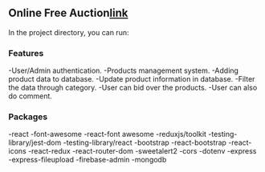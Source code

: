 ## Online Free Auction[link](https://online-free-auction.web.app/)

In the project directory, you can run:

### Features
-User/Admin authentication.
-Products management system.
-Adding product data to database.
-Update product information in database.
-Filter the data through category.
-User can bid over the products.
-User can also do comment.

### Packages
-react
-font-awesome
-react-font awesome
-reduxjs/toolkit
-testing-library/jest-dom
-testing-library/react
-bootstrap
-react-bootstrap
-react-icons
-react-redux
-react-router-dom
-sweetalert2
-cors
-dotenv
-express
-express-fileupload
-firebase-admin
-mongodb

